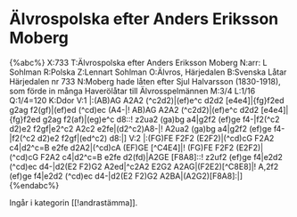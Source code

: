 # Älvrospolska efter Anders Eriksson Moberg

{%abc%}
X:733
T:Älvrospolska efter Anders Eriksson Moberg
N:arr: L Sohlman
R:Polska
Z:Lennart Sohlman
O:Älvros, Härjedalen
B:Svenska Låtar Härjedalen nr 733
N:Moberg hade låten efter Sjul Halvarsson (1830-1918), som förde in många Haverölåtar till Älvrosspelmännen
M:3/4
L:1/16
Q:1/4=120
K:Ddor
V:1
|:(AB)AG A2A2 (^c2d2)|(ef)e^c d2d2 [e4e4]|{fg}f2ed g2ag f2(gf)|(ef)ed (^cd)ec (A4-|!
AB)AG A2A2 (^c2d2)|(ef)e^c d2d2 [e4e4]|{fg}f2ed g2ag f2(af)|(eg)e^c d8::!
z2ua2 (ga)bg a4|g2f2 (ef)ge f4-|f2(^c2 d2)e2 f2gf|e2^c2 A2c2 e2fe|(d2^c2)A8-|!
A2ua2 (ga)bg a4|g2f2 (ef)ge f4-|f2(^c2 d2)e2 f2gf|(ed^c2) d8:|]
V:2
|:(FG)FE F2F2 (E2F2)|(^cd)cG F2A2 c4|d2^c=B e2fe d2A2|(^cd)cA (EF)GE [^C4E4]|!
(FG)FE F2F2 (E2F2)|(^cd)cG F2A2 c4|d2^c=B e2fe d2(fd)|A2GE [F8A8]::!
z2uf2 (ef)ge f4|e2d2 (^cd)ec d4-|d2(E2 F2)G2 A2ed|^c2A2 E2G2 A2AG|(F2E2)[^C8E8]|!
A,2f2 (ef)ge f4|e2d2 (^cd)ec d4-|d2(E2 F2)G2 A2BA|(A2G2)[F8A8]:|]
{%endabc%}

Ingår i kategorin [[!andrastämma]].
